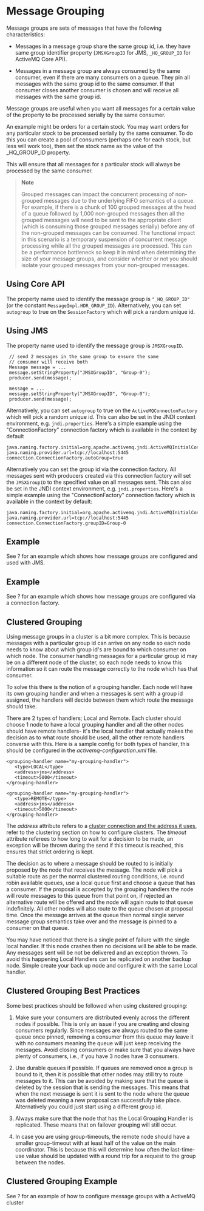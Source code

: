 # Message Grouping

Message groups are sets of messages that have the following
characteristics:

-   Messages in a message group share the same group id, i.e. they have
    same group identifier property (`JMSXGroupID` for JMS,
    `_HQ_GROUP_ID` for ActiveMQ Core API).

-   Messages in a message group are always consumed by the same
    consumer, even if there are many consumers on a queue. They pin all
    messages with the same group id to the same consumer. If that
    consumer closes another consumer is chosen and will receive all
    messages with the same group id.

Message groups are useful when you want all messages for a certain value
of the property to be processed serially by the same consumer.

An example might be orders for a certain stock. You may want orders for
any particular stock to be processed serially by the same consumer. To
do this you can create a pool of consumers (perhaps one for each stock,
but less will work too), then set the stock name as the value of the
_HQ_GROUP_ID property.

This will ensure that all messages for a particular stock will always be
processed by the same consumer.

> **Note**
>
> Grouped messages can impact the concurrent processing of non-grouped
> messages due to the underlying FIFO semantics of a queue. For example,
> if there is a chunk of 100 grouped messages at the head of a queue
> followed by 1,000 non-grouped messages then all the grouped messages
> will need to be sent to the appropriate client (which is consuming
> those grouped messages serially) before any of the non-grouped
> messages can be consumed. The functional impact in this scenario is a
> temporary suspension of concurrent message processing while all the
> grouped messages are processed. This can be a performance bottleneck
> so keep it in mind when determining the size of your message groups,
> and consider whether or not you should isolate your grouped messages
> from your non-grouped messages.

## Using Core API

The property name used to identify the message group is `"_HQ_GROUP_ID"`
(or the constant `MessageImpl.HDR_GROUP_ID`). Alternatively, you can set
`autogroup` to true on the `SessionFactory` which will pick a random
unique id.

## Using JMS

The property name used to identify the message group is `JMSXGroupID`.

     // send 2 messages in the same group to ensure the same
     // consumer will receive both
     Message message = ...
     message.setStringProperty("JMSXGroupID", "Group-0");
     producer.send(message);

     message = ...
     message.setStringProperty("JMSXGroupID", "Group-0");
     producer.send(message);

Alternatively, you can set `autogroup` to true on the
`ActiveMQConnectonFactory` which will pick a random unique id. This can
also be set in the JNDI context environment, e.g. `jndi.properties`.
Here's a simple example using the "ConnectionFactory" connection factory
which is available in the context by default

    java.naming.factory.initial=org.apache.activemq.jndi.ActiveMQInitialContextFactory
    java.naming.provider.url=tcp://localhost:5445
    connection.ConnectionFactory.autoGroup=true

Alternatively you can set the group id via the connection factory. All
messages sent with producers created via this connection factory will
set the `JMSXGroupID` to the specified value on all messages sent. This
can also be set in the JNDI context environment, e.g. `jndi.properties`.
Here's a simple example using the "ConnectionFactory" connection factory
which is available in the context by default:

    java.naming.factory.initial=org.apache.activemq.jndi.ActiveMQInitialContextFactory
    java.naming.provider.url=tcp://localhost:5445
    connection.ConnectionFactory.groupID=Group-0

## Example

See ? for an example which shows how message groups are configured and
used with JMS.

## Example

See ? for an example which shows how message groups are configured via a
connection factory.

## Clustered Grouping

Using message groups in a cluster is a bit more complex. This is because
messages with a particular group id can arrive on any node so each node
needs to know about which group id's are bound to which consumer on
which node. The consumer handling messages for a particular group id may
be on a different node of the cluster, so each node needs to know this
information so it can route the message correctly to the node which has
that consumer.

To solve this there is the notion of a grouping handler. Each node will
have its own grouping handler and when a messages is sent with a group
id assigned, the handlers will decide between them which route the
message should take.

There are 2 types of handlers; Local and Remote. Each cluster should
choose 1 node to have a local grouping handler and all the other nodes
should have remote handlers- it's the local handler that actually makes
the decision as to what route should be used, all the other remote
handlers converse with this. Here is a sample config for both types of
handler, this should be configured in the *activemq-configuration.xml*
file.

    <grouping-handler name="my-grouping-handler">
       <type>LOCAL</type>
       <address>jms</address>
       <timeout>5000</timeout>
    </grouping-handler>

    <grouping-handler name="my-grouping-handler">
       <type>REMOTE</type>
       <address>jms</address>
       <timeout>5000</timeout>
    </grouping-handler>

The *address* attribute refers to a [cluster connection and the address
it uses](#clusters.address), refer to the clustering section on how to
configure clusters. The *timeout* attribute referees to how long to wait
for a decision to be made, an exception will be thrown during the send
if this timeout is reached, this ensures that strict ordering is kept.

The decision as to where a message should be routed to is initially
proposed by the node that receives the message. The node will pick a
suitable route as per the normal clustered routing conditions, i.e.
round robin available queues, use a local queue first and choose a queue
that has a consumer. If the proposal is accepted by the grouping
handlers the node will route messages to this queue from that point on,
if rejected an alternative route will be offered and the node will again
route to that queue indefinitely. All other nodes will also route to the
queue chosen at proposal time. Once the message arrives at the queue
then normal single server message group semantics take over and the
message is pinned to a consumer on that queue.

You may have noticed that there is a single point of failure with the
single local handler. If this node crashes then no decisions will be
able to be made. Any messages sent will be not be delivered and an
exception thrown. To avoid this happening Local Handlers can be
replicated on another backup node. Simple create your back up node and
configure it with the same Local handler.

## Clustered Grouping Best Practices

Some best practices should be followed when using clustered grouping:

1.  Make sure your consumers are distributed evenly across the different
    nodes if possible. This is only an issue if you are creating and
    closing consumers regularly. Since messages are always routed to the
    same queue once pinned, removing a consumer from this queue may
    leave it with no consumers meaning the queue will just keep
    receiving the messages. Avoid closing consumers or make sure that
    you always have plenty of consumers, i.e., if you have 3 nodes have
    3 consumers.

2.  Use durable queues if possible. If queues are removed once a group
    is bound to it, then it is possible that other nodes may still try
    to route messages to it. This can be avoided by making sure that the
    queue is deleted by the session that is sending the messages. This
    means that when the next message is sent it is sent to the node
    where the queue was deleted meaning a new proposal can successfully
    take place. Alternatively you could just start using a different
    group id.

3.  Always make sure that the node that has the Local Grouping Handler
    is replicated. These means that on failover grouping will still
    occur.

4.  In case you are using group-timeouts, the remote node should have a
    smaller group-timeout with at least half of the value on the main
    coordinator. This is because this will determine how often the
    last-time-use value should be updated with a round trip for a
    request to the group between the nodes.

## Clustered Grouping Example

See ? for an example of how to configure message groups with a ActiveMQ
cluster
